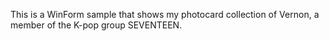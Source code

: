 This is a WinForm sample that shows my photocard collection of Vernon, a member of the K-pop group SEVENTEEN.
